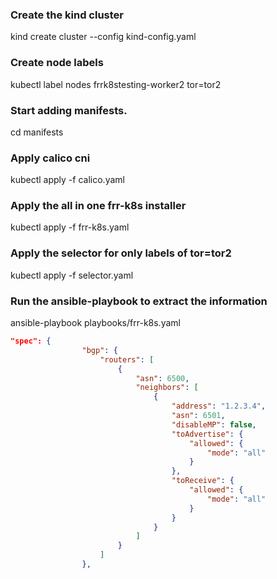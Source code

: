 ### Create the kind cluster
kind create cluster --config kind-config.yaml

### Create node labels
kubectl label nodes frrk8stesting-worker2 tor=tor2

### Start adding manifests.
cd manifests

### Apply calico cni 
kubectl apply -f calico.yaml

### Apply the all in one frr-k8s installer 

kubectl apply -f frr-k8s.yaml

### Apply the selector for only labels of tor=tor2

kubectl apply -f selector.yaml

### Run the ansible-playbook to extract the information

ansible-playbook playbooks/frr-k8s.yaml
```json
"spec": {
                "bgp": {
                    "routers": [
                        {
                            "asn": 6500,
                            "neighbors": [
                                {
                                    "address": "1.2.3.4",
                                    "asn": 6501,
                                    "disableMP": false,
                                    "toAdvertise": {
                                        "allowed": {
                                            "mode": "all"
                                        }
                                    },
                                    "toReceive": {
                                        "allowed": {
                                            "mode": "all"
                                        }
                                    }
                                }
                            ]
                        }
                    ]
                },
```